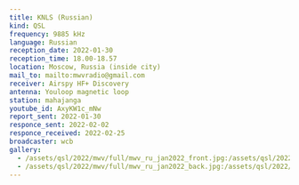 ```yaml
---
title: KNLS (Russian)
kind: QSL
frequency: 9885 kHz
language: Russian
reception_date: 2022-01-30
reception_time: 18.00-18.57
location: Moscow, Russia (inside city)
mail_to: mailto:mwvradio@gmail.com
receiver: Airspy HF+ Discovery
antenna: Youloop magnetic loop
station: mahajanga
youtube_id: AxyKW1c_mNw
report_sent: 2022-01-30
responce_sent: 2022-02-02
responce_received: 2022-02-25
broadcaster: wcb
gallery:
  - /assets/qsl/2022/mwv/full/mwv_ru_jan2022_front.jpg:/assets/qsl/2022/mwv/small/mwv_ru_jan2022_front.jpg
  - /assets/qsl/2022/mwv/full/mwv_ru_jan2022_back.jpg:/assets/qsl/2022/mwv/small/mwv_ru_jan2022_back.jpg
---
```

